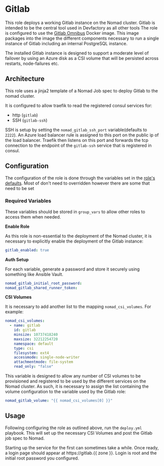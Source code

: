 # Gitlab

This role deploys a working Gitlab instance on the Nomad cluster. 
Gitlab is intended to be the central tool used in Devfactory as all other tools 
The role is configured to use the [Gitlab Omnibus](https://docs.gitlab.com/omnibus/) Docker image. This image packages into the image the different components necessary to run a single instance of Gitlab including an internal PostgreSQL instance.

The installed Gitlab instance is designed to support a moderate level of failover by using an Azure disk as a CSI volume that will be persisted across restarts, node-failures etc.

## Architecture

This role uses a jinja2 template of a Nomad Job spec to deploy Gitlab to the nomad cluster.

It is configured to allow traefik to read the registered consul services for:

- http (`gitlab`)
- SSH (`gitlab-ssh`)

SSH is setup by setting the `nomad_gitlab_ssh_port` variable(defaults to `2222`). An Azure load balancer rule is assigned to this port on the public ip of the load balancer. Traefik then listens on this port and forwards the tcp connection to the endpoint of the `gitlab-ssh` service that is registered in consul.  

## Configuration

The configuration of the role is done through the variables set in the [role's defaults](./defaults/main.yml). Most of don't need to overridden however there are some that need to be set

### Required Variables

These variables should be stored in `group_vars` to allow other roles to access them when needed.  

**Enable Role**

As this role is non-essential to the deployment of the Nomad cluster, it is necessary to explicitly enable the deployment of the Gitlab instance:

```yaml
gitlab_enabled: true
```

**Auth Setup**

For each variable, generate a password and store it securely using something like Ansible Vault.

```yaml
nomad_gitlab_initial_root_password:
nomad_gitlab_shared_runner_token:
```

**CSI Volumes**

It is necessary to add another list to the mapping `nomad_csi_volumes`.
For example:
```yaml
nomad_csi_volumes:
  - name: gitlab 
    id: gitlab
    minsize: 10737418240 
    maxsize: 32212254720
    namespace: default
    type: csi 
    filesystem: ext4
    accessmode: single-node-writer
    attachmentmode: file-system
    read_only: "false"
```

This variable is designed to allow any number of CSI volumes to be provisioned and registered to be used by the different services on the Nomad cluster.
As such, it is necessary to assign the list containing the volume configuration to the variable used by the Gitlab role: 

```yaml
nomad_gitlab_volume: "{{ nomad_csi_volumes[0] }}"
```

## Usage

Following configuring the role as outlined above, run the `deploy.yml` playbook.
This will set up the necessary CSI Volumes and post the Gitlab job spec to Nomad.

Starting up the service for the first can sometimes take a while. 
Once ready, a login page should appear at https://gitlab.{{ zone }}. Login is root and the initial root password you configured.

